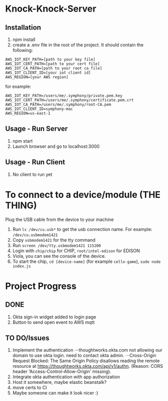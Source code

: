 # Knock-Knock-Server

## Installation

1. npm install
2. create a .env file in the root of the project.  It should contain the following:

```
AWS_IOT_KEY_PATH=[path to your key file]
AWS_IOT_CERT_PATH=[path to your cert file]
AWS_IOT_CA_PATH=[path to your root ca file]
AWS_IOT_CLIENT_ID=[your iot client id]
AWS_REGION=[your AWS region]
```
for example:
```
AWS_IOT_KEY_PATH=/users/me/.symphony/private.pem.key
AWS_IOT_CERT_PATH=/users/me/.symphony/certificate.pem.crt
AWS_IOT_CA_PATH=/users/me/.symphony/root-CA.pem
AWS_IOT_CLIENT_ID=symphony-mac
AWS_REGION=us-east-1
```

## Usage - Run Server

1. npm start
2. Launch browser and go to localhost:3000

## Usage - Run Client
1. No client to run yet

# To connect to a device/module (THE THING)
Plug the USB cable from the device to your machine

1. Run `ls /dev/cu.usb*` to get the usb connection name. For example: `/dev/cu.usbmodem1421`
2. Copy `usbmodem1421` for the tty command
3. Run `screen /dev/tty.usbmodem1421 115200`
4. Login with `chip/chip` for CHIP, `root/intel-edison` for EDISON
5. Viola, you can see the console of the device.
6. To start the chip, `cd [device-name]` (for example `cello-game`), `sudo node index.js`


# Project Progress
## DONE
1. Okta sign-in widget added to login page
2. Button to send open event to AWS mqtt


## TO DO/Issues
1. Implement the authentication
⋅⋅⋅thoughtworks.okta.com not allowing our domain to use okta login. need to contact okta admin.
⋅⋅⋅Cross-Origin Request Blocked: The Same Origin Policy disallows reading the remote resource at https://thoughtworks.okta.com/api/v1/authn. (Reason: CORS header 'Access-Control-Allow-Origin' missing).
2. Integrate okta authentication with app authorization
3. Host it somewhere, maybe elastic beanstalk?
4. move certs to CI
5. Maybe someone can make it look nicer :)